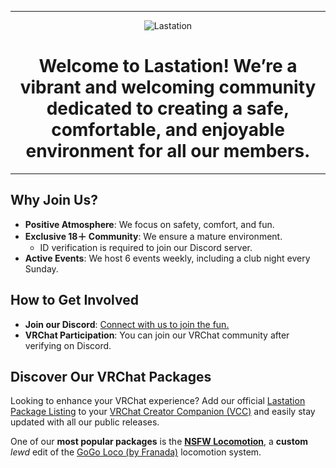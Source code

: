 <div align="center">

---

![Lastation](./media/Lastation_Logo_w_Text.png)

# Welcome to **Lastation**ǃ We’re a vibrant and welcoming community dedicated to creating a **safe, comfortable, and enjoyable environment** for all our members.

---

</div>

## Why Join Us?

- **Positive Atmosphere**: We focus on safety, comfort, and fun.
- **Exclusive 18＋ Community**: We ensure a mature environment.
  - ID verification is required to join our Discord server.
- **Active Events**: We host 6 events weekly, including a club night every Sunday.

## How to Get Involved

- **Join our Discord**: [Connect with us to join the fun.](https://discord.gg/Lastation)
- **VRChat Participation**: You can join our VRChat community after verifying on Discord.

## Discover Our VRChat Packages

Looking to enhance your VRChat experience? Add our official [Lastation Package Listing](https://lastationvrchat.github.io/Lastation-Package-Listing/) to your [VRChat Creator Companion (VCC)](https://vcc.docs.vrchat.com/) and easily stay updated with all our public releases. 

One of our **most popular packages** is the [**NSFW Locomotion**](https://github.com/LastationVRChat/NSFW-Locomotion), a **custom** *lewd* edit of the [GoGo Loco (by Franada)](https://www.gogoloco.net/) locomotion system.

